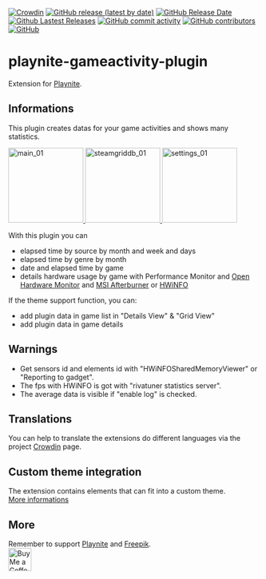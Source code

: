 [![Crowdin](https://badges.crowdin.net/playnite-extensions/localized.svg)](https://crowdin.com/project/playnite-extensions)
[![GitHub release (latest by date)](https://img.shields.io/github/v/release/Lacro59/playnite-gameactivity-plugin?cacheSeconds=5000&logo=github)](https://github.com/Lacro59/playnite-gameactivity-plugin/releases/latest)
[![GitHub Release Date](https://img.shields.io/github/release-date/Lacro59/playnite-gameactivity-plugin?cacheSeconds=5000)](https://github.com/Lacro59/playnite-gameactivity-plugin/releases/latest)
[![Github Lastest Releases](https://img.shields.io/github/downloads/Lacro59/playnite-gameactivity-plugin/latest/total.svg)]()
[![GitHub commit activity](https://img.shields.io/github/commit-activity/m/Lacro59/playnite-gameactivity-plugin)](https://github.com/Lacro59/playnite-gameactivity-plugin/graphs/commit-activity)
[![GitHub contributors](https://img.shields.io/github/contributors/Lacro59/playnite-gameactivity-plugin?cacheSeconds=5000)](https://github.com/Lacro59/playnite-gameactivity-plugin/graphs/contributors)
[![GitHub](https://img.shields.io/github/license/Lacro59/playnite-gameactivity-plugin?cacheSeconds=50000)](https://github.com/Lacro59/playnite-gameactivity-plugin/blob/master/LICENSE)

# playnite-gameactivity-plugin
Extension for [Playnite](https://playnite.link).  

## Informations
This plugin creates datas for your game activities and shows many statistics.

<a href="https://github.com/Lacro59/playnite-gameactivity-plugin/blob/master/forum/main_01.jpg?raw=true">
  <picture>
    <img alt="main_01" src="https://github.com/Lacro59/playnite-gameactivity-plugin/blob/master/forum/main_01.jpg?raw=true" height="150px">
  </picture>
</a>
<a href="https://github.com/Lacro59/playnite-gameactivity-plugin/blob/master/forum/control_01.jpg?raw=true">
  <picture>
    <img alt="steamgriddb_01" src="https://github.com/Lacro59/playnite-gameactivity-plugin/blob/master/forum/control_01.jpg?raw=true" height="150px">
  </picture>
</a>
<a href="https://github.com/Lacro59/playnite-gameactivity-plugin/blob/master/forum/settings_01.jpg?raw=true">
  <picture>
    <img alt="settings_01" src="https://github.com/Lacro59/playnite-gameactivity-plugin/blob/master/forum/settings_01.jpg?raw=true" height="150px">
  </picture>
</a>

With this plugin you can
* elapsed time by source by month and week and days
* elapsed time by genre by month
* date and elapsed time by game
* details hardware usage by game with Performance Monitor and [Open Hardware Monitor](https://openhardwaremonitor.org/) and [MSI Afterburner](https://fr.msi.com/page/afterburner) or [HWiNFO](https://www.hwinfo.com/)
    
If the theme support function, you can:
* add plugin data in game list in "Details View" & "Grid View"
* add plugin data in game details  

## Warnings
* Get sensors id and elements id with "HWiNFOSharedMemoryViewer" or "Reporting to gadget".
* The fps with HWiNFO is got with "rivatuner statistics server".
* The average data is visible if "enable log" is checked.

## Translations
You can help to translate the extensions do different languages via the project [Crowdin](https://crowdin.com/project/playnite-extensions) page.

## Custom theme integration
The extension contains elements that can fit into a custom theme.  
[More informations](https://github.com/Lacro59/playnite-gameactivity-plugin/wiki/Addition-in-a-custom-theme)

## More
Remember to support [Playnite](https://www.patreon.com/playnite) and [Freepik](https://www.flaticon.com/authors/freepik).  
<a href='https://ko-fi.com/lacro59'><img height='35' style='border:0px;height:46px;' src='https://az743702.vo.msecnd.net/cdn/kofi3.png?v=0' border='0' alt='Buy Me a Coffee at ko-fi.com' /></a>
